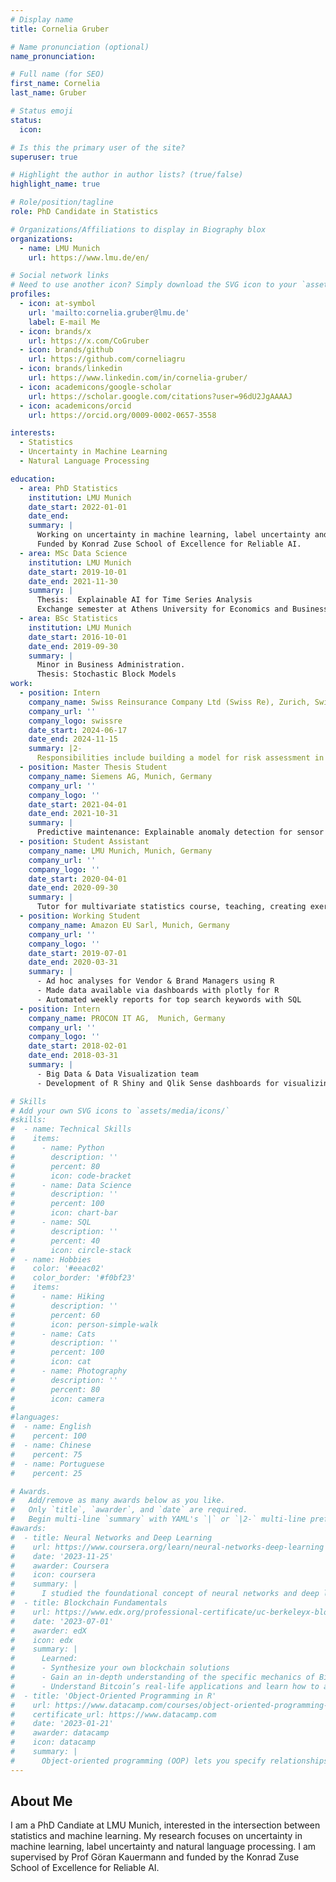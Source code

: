 ```yaml
---
# Display name
title: Cornelia Gruber

# Name pronunciation (optional)
name_pronunciation:

# Full name (for SEO)
first_name: Cornelia
last_name: Gruber

# Status emoji
status:
  icon:

# Is this the primary user of the site?
superuser: true

# Highlight the author in author lists? (true/false)
highlight_name: true

# Role/position/tagline
role: PhD Candidate in Statistics

# Organizations/Affiliations to display in Biography blox
organizations:
  - name: LMU Munich
    url: https://www.lmu.de/en/

# Social network links
# Need to use another icon? Simply download the SVG icon to your `assets/media/icons/` folder.
profiles:
  - icon: at-symbol
    url: 'mailto:cornelia.gruber@lmu.de'
    label: E-mail Me
  - icon: brands/x
    url: https://x.com/CoGruber
  - icon: brands/github
    url: https://github.com/corneliagru
  - icon: brands/linkedin
    url: https://www.linkedin.com/in/cornelia-gruber/
  - icon: academicons/google-scholar
    url: https://scholar.google.com/citations?user=96dU2JgAAAAJ
  - icon: academicons/orcid
    url: https://orcid.org/0009-0002-0657-3558

interests:
  - Statistics
  - Uncertainty in Machine Learning
  - Natural Language Processing

education:
  - area: PhD Statistics
    institution: LMU Munich
    date_start: 2022-01-01
    date_end:
    summary: |
      Working on uncertainty in machine learning, label uncertainty and NLP. Supervised by Prof Göran Kauermann. 
      Funded by Konrad Zuse School of Excellence for Reliable AI.
  - area: MSc Data Science
    institution: LMU Munich
    date_start: 2019-10-01
    date_end: 2021-11-30
    summary: |
      Thesis:  Explainable AI for Time Series Analysis
      Exchange semester at Athens University for Economics and Business (AUEB), Greece (Sept ‘20 – Jan ‘21)
  - area: BSc Statistics
    institution: LMU Munich
    date_start: 2016-10-01
    date_end: 2019-09-30
    summary: |
      Minor in Business Administration. 
      Thesis: Stochastic Block Models
work:
  - position: Intern
    company_name: Swiss Reinsurance Company Ltd (Swiss Re), Zurich, Switzerland
    company_url: ''
    company_logo: swissre
    date_start: 2024-06-17
    date_end: 2024-11-15
    summary: |2-
      Responsibilities include building a model for risk assessment in agriculture in North America.
  - position: Master Thesis Student
    company_name: Siemens AG, Munich, Germany
    company_url: ''
    company_logo: ''
    date_start: 2021-04-01
    date_end: 2021-10-31
    summary: |
      Predictive maintenance: Explainable anomaly detection for sensor data via SHAP values
  - position: Student Assistant
    company_name: LMU Munich, Munich, Germany
    company_url: ''
    company_logo: ''
    date_start: 2020-04-01
    date_end: 2020-09-30
    summary: |
      Tutor for multivariate statistics course, teaching, creating exercises and grading exams
  - position: Working Student
    company_name: Amazon EU Sarl, Munich, Germany
    company_url: ''
    company_logo: ''
    date_start: 2019-07-01
    date_end: 2020-03-31
    summary: |
      - Ad hoc analyses for Vendor & Brand Managers using R
      - Made data available via dashboards with plotly for R
      - Automated weekly reports for top search keywords with SQL
  - position: Intern
    company_name: PROCON IT AG,  Munich, Germany
    company_url: ''
    company_logo: ''
    date_start: 2018-02-01
    date_end: 2018-03-31
    summary: |
      - Big Data & Data Visualization team
      - Development of R Shiny and Qlik Sense dashboards for visualizing taxi drives across NYC to identify hotspots

# Skills
# Add your own SVG icons to `assets/media/icons/`
#skills:
#  - name: Technical Skills
#    items:
#      - name: Python
#        description: ''
#        percent: 80
#        icon: code-bracket
#      - name: Data Science
#        description: ''
#        percent: 100
#        icon: chart-bar
#      - name: SQL
#        description: ''
#        percent: 40
#        icon: circle-stack
#  - name: Hobbies
#    color: '#eeac02'
#    color_border: '#f0bf23'
#    items:
#      - name: Hiking
#        description: ''
#        percent: 60
#        icon: person-simple-walk
#      - name: Cats
#        description: ''
#        percent: 100
#        icon: cat
#      - name: Photography
#        description: ''
#        percent: 80
#        icon: camera
#
#languages:
#  - name: English
#    percent: 100
#  - name: Chinese
#    percent: 75
#  - name: Portuguese
#    percent: 25

# Awards.
#   Add/remove as many awards below as you like.
#   Only `title`, `awarder`, and `date` are required.
#   Begin multi-line `summary` with YAML's `|` or `|2-` multi-line prefix and indent 2 spaces below.
#awards:
#  - title: Neural Networks and Deep Learning
#    url: https://www.coursera.org/learn/neural-networks-deep-learning
#    date: '2023-11-25'
#    awarder: Coursera
#    icon: coursera
#    summary: |
#      I studied the foundational concept of neural networks and deep learning. By the end, I was familiar with the significant technological trends driving the rise of deep learning; build, train, and apply fully connected deep neural networks; implement efficient (vectorized) neural networks; identify key parameters in a neural network’s architecture; and apply deep learning to your own applications.
#  - title: Blockchain Fundamentals
#    url: https://www.edx.org/professional-certificate/uc-berkeleyx-blockchain-fundamentals
#    date: '2023-07-01'
#    awarder: edX
#    icon: edx
#    summary: |
#      Learned:
#      - Synthesize your own blockchain solutions
#      - Gain an in-depth understanding of the specific mechanics of Bitcoin
#      - Understand Bitcoin’s real-life applications and learn how to attack and destroy Bitcoin, Ethereum, smart contracts and Dapps, and alternatives to Bitcoin’s Proof-of-Work consensus algorithm
#  - title: 'Object-Oriented Programming in R'
#    url: https://www.datacamp.com/courses/object-oriented-programming-with-s3-and-r6-in-r
#    certificate_url: https://www.datacamp.com
#    date: '2023-01-21'
#    awarder: datacamp
#    icon: datacamp
#    summary: |
#      Object-oriented programming (OOP) lets you specify relationships between functions and the objects that they can act on, helping you manage complexity in your code. This is an intermediate level course, providing an introduction to OOP, using the S3 and R6 systems. S3 is a great day-to-day R programming tool that simplifies some of the functions that you write. R6 is especially useful for industry-specific analyses, working with web APIs, and building GUIs.
---
```


## About Me

I am a PhD Candiate at LMU Munich, interested in the intersection between statistics and machine learning. My research focuses on uncertainty in machine learning, label uncertainty and natural language processing. I am supervised by Prof Göran Kauermann and funded by the Konrad Zuse School of Excellence for Reliable AI.
